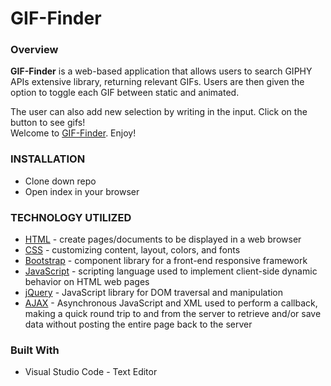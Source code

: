 # GIF-Finder

### Overview

**GIF-Finder** is a web-based application that allows users to search GIPHY APIs extensive library, returning relevant GIFs. Users are then given the option to toggle each GIF between static and animated.

The user can also add new selection by writing in the input. Click on the button to see gifs!
<br>
Welcome to [GIF-Finder](https://cmdavies10.github.io/Gif-Finder/). Enjoy!

### INSTALLATION

-   Clone down repo
-   Open index in your browser

### TECHNOLOGY UTILIZED

-   [HTML](https://html.com/) - create pages/documents to be displayed in a web browser
-   [CSS](https://www.w3schools.com/Css/css_intro.asp) - customizing content, layout, colors, and fonts
-   [Bootstrap](https://www.bootstrapcdn.com/) - component library for a front-end responsive framework
-   [JavaScript](https://www.javascript.com/) - scripting language used to implement client-side dynamic behavior on HTML web pages
-   [jQuery](https://jquery.com/) - JavaScript library for DOM traversal and manipulation
-   [AJAX](https://developer.mozilla.org/en-US/docs/Web/Guide/AJAX/Getting_Started) - Asynchronous JavaScript and XML used to perform a callback, making a quick round trip to and from the server to retrieve and/or save data without posting the entire page back to the server

### Built With

-   Visual Studio Code - Text Editor
